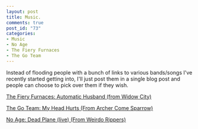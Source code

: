 ```yaml
--- 
layout: post
title: Music.
comments: true
post_id: "73"
categories:
- Music
- No Age
- The Fiery Furnaces
- The Go Team
---
```

Instead of flooding people with a bunch of links to various bands/songs I've recently started getting into, I'll just post them in a single blog post and people can choose to pick over them if they wish.

<a href="http://www.youtube.com/v/WgAFURNbdl8">The Fiery Furnaces: Automatic Husband (from Widow City)</a>

<a href="http://www.youtube.com/v/tVgqDh0gz_U">The Go Team: My Head Hurts (From Archer Come Sparrow)</a>

<a href="http://www.youtube.com/v/MGtAJH53ZGA">No Age: Dead Plane (live) (From Weirdo Rippers)</a>

